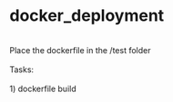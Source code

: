 # docker_deployment

<br>Place the dockerfile in the /test folder</br>
<br>Tasks:</br>
<br>1) dockerfile build</br>

